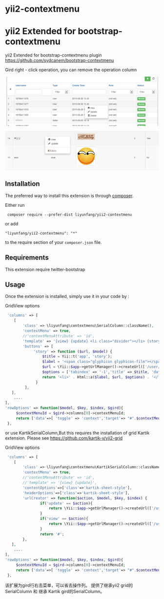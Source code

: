 # yii2-contextmenu
yii2 Extended for bootstrap-contextmenu
===============================
yii2 Extended for bootstrap-contextmenu plugin https://github.com/sydcanem/bootstrap-contextmenu

Gird right - click operation, you can remove the operation column

![Effect picture 1](https://github.com/liyunfang/wr/blob/master/images/yii2-contextmenu-1.png "Effect picture 1")  

![Effect picture 2](https://github.com/liyunfang/wr/blob/master/images/yii2-contextmenu-2.png "Effect picture 2")  




Installation
------------

The preferred way to install this extension is through [composer](http://getcomposer.org/download/).

Either run

```
 composer require --prefer-dist liyunfang/yii2-contextmenu
```

or add

```
"liyunfang/yii2-contextmenu": "*"
```

to the require section of your `composer.json` file.

Requirements
------------
This extension require twitter-bootstrap

Usage
-----

Once the extension is installed, simply use it in your code by  :

GridView options
```php
 'columns' => [
    [
        'class' => \liyunfang\contextmenu\SerialColumn::className(),
        'contextMenu' => true,
        //'contextMenuAttribute' => 'id',
        'template' => '{view} {update} <li class="divider"></li> {story}', 
        'buttons' => [
             'story' => function ($url, $model) {
                 $title = Yii::t('app', 'story');
                 $label = '<span class="glyphicon glyphicon-film"></span> ' . $title;
                 $url = \Yii::$app->getUrlManager()->createUrl(['/user/story','id' => $model->id]);
                 $options = ['tabindex' => '-1','title' => $title, 'data' => ['pjax' => '0' ,  'toggle' => 'tooltip']];
                 return '<li>' . Html::a($label, $url, $options) . '</li>' . PHP_EOL;
              }
         ],
   ],
    ....
],
'rowOptions' => function($model, $key, $index, $gird){
     $contextMenuId = $gird->columns[0]->contextMenuId;
     return ['data'=>[ 'toggle' => 'context','target'=> "#".$contextMenuId ]];
 },

 ```
 
 or use KartikSerialColumn,But this requires the installation of grid Kartik extension.
 Please see https://github.com/kartik-v/yii2-grid
 
 GridView options
```php
 'columns' => [
    [
        'class' => \liyunfang\contextmenu\KartikSerialColumn::className(),
        'contextMenu' => true,
        //'contextMenuAttribute' => 'id',
        //'template' => '{view} {update}', 
        'contentOptions'=>['class'=>'kartik-sheet-style'],
        'headerOptions'=>['class'=>'kartik-sheet-style'],
        'urlCreator' => function($action, $model, $key, $index) { 
                if('update' == $action){
                    return \Yii::$app->getUrlManager()->createUrl(['/user/index','id' => $model->id]);
                }
                if('view' == $action){
                    return \Yii::$app->getUrlManager()->createUrl(['/user/view','id' => $model->id]);
                }
                return '#'; 
        },
   ],
    ....
],
'rowOptions' => function($model, $key, $index, $gird){
     $contextMenuId = $gird->columns[0]->contextMenuId;
     return ['data'=>[ 'toggle' => 'context','target'=> "#".$contextMenuId ]];
 },

 ```


该扩展为gird行右击菜单，可以省去操作列。
提供了继承yii2 grid的SerialColumn 和 继承 Kartik gird的SerialColumn。
